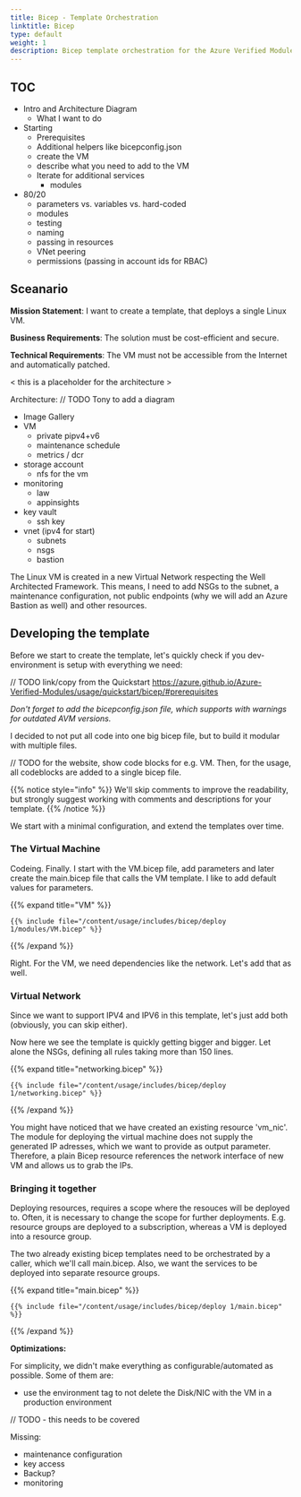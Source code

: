 ```yaml
---
title: Bicep - Template Orchestration
linktitle: Bicep
type: default
weight: 1
description: Bicep template orchestration for the Azure Verified Modules (AVM) solution development. It covers the technical decisions and concepts that are important for building and deploying Azure solutions using AVM modules.
---
```


## TOC

- Intro and Architecture Diagram
  - What I want to do
- Starting
  - Prerequisites
  - Additional helpers like bicepconfig.json
  - create the VM
  - describe what you need to add to the VM
  - Iterate for additional services
    - modules
- 80/20
  - parameters vs. variables vs. hard-coded
  - modules
  - testing
  - naming
  - passing in resources
  - VNet peering
  - permissions (passing in account ids for RBAC)

## Sceanario

**Mission Statement**: I want to create a template, that deploys a single Linux VM.

**Business Requirements**: The solution must be cost-efficient and secure.

**Technical Requirements**: The VM must not be accessible from the Internet and automatically patched.

< this is a placeholder for the architecture >

Architecture: // TODO Tony to add a diagram
- Image Gallery
- VM
  - private pipv4+v6
  - maintenance schedule
  - metrics / dcr
- storage account
  - nfs for the vm
- monitoring
  - law
  - appinsights
- key vault
  - ssh key
- vnet (ipv4 for start)
  - subnets
  - nsgs
  - bastion


The Linux VM is created in a new Virtual Network respecting the Well Architected Framework. This means, I need to add NSGs to the subnet, a maintenance configuration, not public endpoints (why we will add an Azure Bastion as well) and other resources.

## Developing the template

Before we start to create the template, let's quickly check if you dev-environment is setup with everything we need:

// TODO link/copy from the Quickstart https://azure.github.io/Azure-Verified-Modules/usage/quickstart/bicep/#prerequisites

*Don't forget to add the *bicepconfig.json* file, which supports with warnings for outdated AVM versions.*

I decided to not put all code into one big bicep file, but to build it modular with multiple files.

// TODO for the website, show code blocks for e.g. VM. Then, for the usage, all codeblocks are added to a single bicep file.

{{% notice style="info" %}}
We'll skip comments to improve the readability, but strongly suggest working with comments and descriptions for your template.
{{% /notice %}}

We start with a minimal configuration, and extend the templates over time.

### The Virtual Machine

Codeing. Finally. I start with the VM.bicep file, add parameters and later create the main.bicep file that calls the VM template. I like to add default values for parameters.

{{% expand title="VM" %}}

```bicep
{{% include file="/content/usage/includes/bicep/deploy 1/modules/VM.bicep" %}}
```

{{% /expand %}}

Right. For the VM, we need dependencies like the network. Let's add that as well.

### Virtual Network

Since we want to support IPV4 and IPV6 in this template, let's just add both (obviously, you can skip either).

Now here we see the template is quickly getting bigger and bigger. Let alone the NSGs, defining all rules taking more than 150 lines.

{{% expand title="networking.bicep" %}}

```bicep
{{% include file="/content/usage/includes/bicep/deploy 1/networking.bicep" %}}
```

{{% /expand %}}

You might have noticed that we have created an existing resource 'vm_nic'. The module for deploying the virtual machine does not supply the generated IP adresses, which we want to provide as output parameter. Therefore, a plain Bicep resource references the network interface of new VM and allows us to grab the IPs.

### Bringing it together

Deploying resources, requires a scope where the resouces will be deployed to. Often, it is necessary to change the scope for further deployments. E.g. resource groups are deployed to a subscription, whereas a VM is deployed into a resource group.

The two already existing bicep templates need to be orchestrated by a caller, which we'll call main.bicep. Also, we want the services to be deployed into separate resource groups.

{{% expand title="main.bicep" %}}

```bicep
{{% include file="/content/usage/includes/bicep/deploy 1/main.bicep" %}}
```

{{% /expand %}}

**Optimizations:**

For simplicity, we didn't make everything as configurable/automated as possible. Some of them are:

- use the environment tag to not delete the Disk/NIC with the VM in a production environment


// TODO - this needs to be covered

Missing:

- maintenance configuration
- key access
- Backup?
- monitoring
